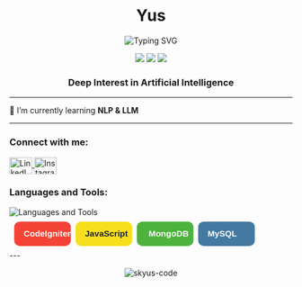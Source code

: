 <h1 align="center">Yus</h1>

<p align="center">
  <img src="https://readme-typing-svg.demolab.com?font=Montserrat&size=28&pause=1200&color=1A80F0&center=true&vCenter=true&width=850&lines=Visionary+Ambitiously+Person;Bring+AI+as+International+Global+Peace+%26+Unity" alt="Typing SVG" />
</p>

<p align="center">
  <img src="https://img.shields.io/badge/AI%20Enthusiast-blue?style=for-the-badge&logo=github" />
  <img src="https://img.shields.io/badge/Backend%20Engineer-7c3aed?style=for-the-badge&logo=codeforces&logoColor=white" />
  <img src="https://img.shields.io/badge/NLP%20%26%20LLM%20Learner-yellow?style=for-the-badge" />
</p>

<h3 align="center">Deep Interest in Artificial Intelligence</h3>

---

🌱 I’m currently learning **NLP & LLM**

---

<h3 align="left">Connect with me:</h3>
<p align="left">
  <a href="https://www.linkedin.com/in/founder-of-fyutris-corp-yus-50641b376/" target="_blank">
    <img align="center" src="https://raw.githubusercontent.com/rahuldkjain/github-profile-readme-generator/master/src/images/icons/Social/linked-in-alt.svg" alt="LinkedIn" height="30" width="40" />
  </a>
  <a href="https://www.instagram.com/skiusyusky/" target="_blank">
    <img align="center" src="https://raw.githubusercontent.com/rahuldkjain/github-profile-readme-generator/master/src/images/icons/Social/instagram.svg" alt="Instagram" height="30" width="40" />
  </a>
</p>

<h3 align="left">Languages and Tools:</h3>
<img src="https://raw.githubusercontent.com/{username}/{repo}/main/languages-and-tools.svg" alt="Languages and Tools" />
<svg width="600" height="72" viewBox="0 0 600 72" fill="none" xmlns="http://www.w3.org/2000/svg">
  <style>
    .tool { font-family: 'Montserrat', Arial, sans-serif; font-weight: 700; font-size: 18px; }
    .bg { rx: 12; }
  </style>
  <rect x="10" y="10" width="120" height="52" fill="#F44336" class="bg"/>
  <rect x="140" y="10" width="120" height="52" fill="#F7DF1E" class="bg"/>
  <rect x="270" y="10" width="120" height="52" fill="#4DB33D" class="bg"/>
  <rect x="400" y="10" width="120" height="52" fill="#4479A1" class="bg"/>
  <text x="30" y="42" class="tool" fill="#fff">CodeIgniter</text>
  <text x="160" y="42" class="tool" fill="#222">JavaScript</text>
  <text x="295" y="42" class="tool" fill="#fff">MongoDB</text>
  <text x="420" y="42" class="tool" fill="#fff">MySQL</text>
</svg>
---

<p align="center">
  <img src="https://komarev.com/ghpvc/?username=skyus-code&label=Profile%20views&color=0e75b6&style=flat" alt="skyus-code" />
</p>
